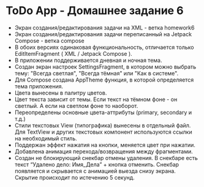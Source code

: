 # ToDo App - Домашнее задание 6
- Экран создания/редактирования задачи на XML - ветка homework6  
- Экран создания/редактирования задачи переписанный на Jetpack Compose - ветка compose
- В обоих версиях одинаковая функциональность, отличается только EditItemFragment ( XML / Jetpack Compose ).
- В приложении поддерживается дневная и ночная тема. 
- Создан экран настроек SettingsFragment, в котором можно выбрать тему: "Всегда светлая", "Всегда тёмная" или "Как в системе".
- Для Compose создана AppTheme функция, в которой определяется тема приложения.
- Цвета вынесены в палитру цветов. 
- Цвет текста зависит от темы. Если текст на тёмном фоне - он светлый. А если на светлом фоне то наоборот.
- Переопределены основные цвета-аттрибуты (primary, secondary и т.д.)
- Стили текстовых View (типографика) вынесены в отдельный файл. Для TextView и других текстовых компонент используются ссылки на необходимый стиль.
- Поддержан эффект нажатия на кнопки, меняется цвет при нажатии.
- Добавлена анимация перехода/возвращения между фрагментами.  
- Создан не блокирующий снекбар отмены удаления. В снекбаре есть текст “Удалено дело: Имя_Дела” + кнопка отменить. Снекбар появляется и скрывается с анимацией выезда снизу экрана. Скрытие происходит по истечению 5 секунд.

	
